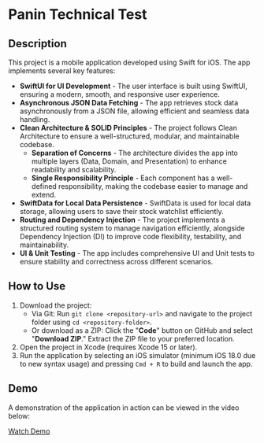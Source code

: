 <h1>Panin Technical Test</h1>

<h2>Description</h2>
<p>
    This project is a mobile application developed using Swift for iOS. The app implements several key features:
</p>

<ul>
    <li><strong>SwiftUI for UI Development</strong> - The user interface is built using SwiftUI, ensuring a modern, smooth, and responsive user experience.</li>
    <li><strong>Asynchronous JSON Data Fetching</strong> - The app retrieves stock data asynchronously from a JSON file, allowing efficient and seamless data handling.</li>
    <li>
        <strong>Clean Architecture & SOLID Principles</strong> - The project follows Clean Architecture to ensure a well-structured, modular, and maintainable codebase.
        <ul>
            <li><strong>Separation of Concerns</strong> - The architecture divides the app into multiple layers (Data, Domain, and Presentation) to enhance readability and scalability.</li>
            <li><strong>Single Responsibility Principle</strong> - Each component has a well-defined responsibility, making the codebase easier to manage and extend.</li>
        </ul>
    </li>
    <li><strong>SwiftData for Local Data Persistence</strong> - SwiftData is used for local data storage, allowing users to save their stock watchlist efficiently.</li>
    <li>
        <strong>Routing and Dependency Injection</strong> - The project implements a structured routing system to manage navigation efficiently, alongside Dependency Injection (DI) to improve code flexibility, testability, and maintainability.
    </li>
    <li><strong>UI & Unit Testing</strong> - The app includes comprehensive UI and Unit tests to ensure stability and correctness across different scenarios.</li>
</ul>

<h2>How to Use</h2>
<ol>
    <li>
        Download the project:
        <ul>
            <li>Via Git: Run <code>git clone &lt;repository-url&gt;</code> and navigate to the project folder using <code>cd &lt;repository-folder&gt;</code>.</li>
            <li>Or download as a ZIP: Click the "<strong>Code</strong>" button on GitHub and select "<strong>Download ZIP</strong>." Extract the ZIP file to your preferred location.</li>
        </ul>
    </li>
    <li>Open the project in Xcode (requires Xcode 15 or later).</li>
    <li>Run the application by selecting an iOS simulator (minimum iOS 18.0 due to new syntax usage) and pressing <code>Cmd + R</code> to build and launch the app.</li>
</ol>

<h2>Demo</h2>
<p>A demonstration of the application in action can be viewed in the video below:</p>
<p><a href="https://youtube.com/shorts/5aqIzLXB8a8?feature=share">Watch Demo</a></p>
